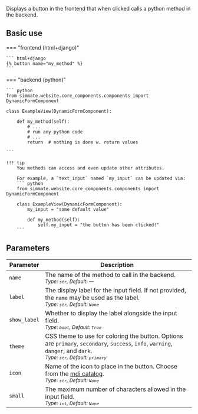 
Displays a button in the frontend that when clicked calls a python method in the backend.

## Basic use

=== "frontend (html+django)"

    ``` html+django
    {% button name="my_method" %}
    ```

=== "backend (python)"

    ``` python
    from simmate.website.core_components.components import DynamicFormComponent

    class ExampleView(DynamicFormComponent):

        def my_method(self):
            # ...
            # run any python code
            # ...
            return  # nothing is done w. return values
 
    ```

    !!! tip
        You methods can access and even update other attributes. 
        
        For example, a `text_input` named `my_input` can be updated via:
        ``` python
        from simmate.website.core_components.components import DynamicFormComponent

        class ExampleView(DynamicFormComponent):
            my_input = "some default value"

            def my_method(self):
                self.my_input = "the button has been clicked!"
        ```

## Parameters

| Parameter    | Description                                                                                                                                                                           |
| ------------ | ------------------------------------------------------------------------------------------------------------------------------------------------------------------------------------- |
| `name`       | The name of the method to call in the backend.<br><small>*Type: `str`, Default: —*</small>                                                                                            |
| `label`      | The display label for the input field. If not provided, the `name` may be used as the label.<br><small>*Type: `str`, Default: `None`*</small>                                         |
| `show_label` | Whether to display the label alongside the input field.<br><small>*Type: `bool`, Default: `True`*</small>                                                                             |
| `theme`      | CSS theme to use for coloring the button. Options are `primary`, `secondary`, `success`, `info`, `warning`, `danger`, and `dark`.<br><small>*Type: `str`, Default: `primary`*</small> |
| `icon`       | Name of the icon to place in the button. Choose from the [mdi catalog](https://pictogrammers.com/library/mdi/).<br><small>*Type: `str`, Default: `None`*</small>                      |
| `small`      | The maximum number of characters allowed in the input field.<br><small>*Type: `int`, Default: `None`*</small>                                                                         |

